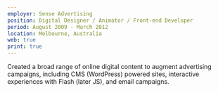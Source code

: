 ```yaml
---
employer: Sense Advertising
position: Digital Designer / Animator / Front-end Developer
period: August 2009 - March 2012
location: Melbourne, Australia
web: true
print: true
---
```


Created a broad range of online digital content to augment advertising campaigns, including CMS (WordPress) powered sites, interactive experiences with Flash (later JS), and email campaigns.
